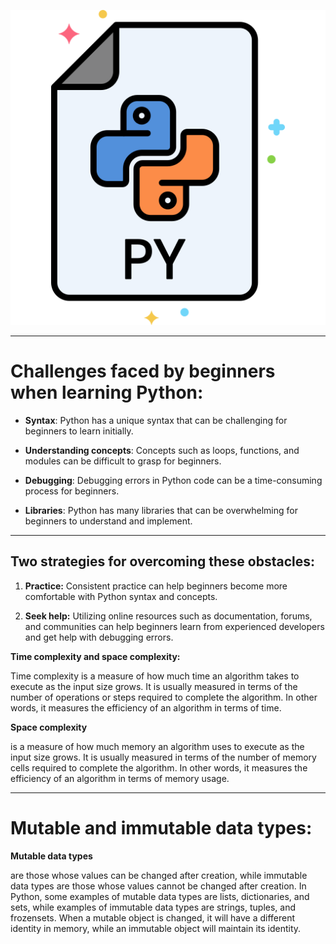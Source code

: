 
![lcmd IMG](./img/py.png)
***
# Challenges faced by beginners when learning Python:
- **Syntax**: Python has a unique syntax that can be challenging for beginners to learn initially.

- **Understanding concepts**: Concepts such as loops, functions, and modules can be difficult to grasp for beginners.

- **Debugging**: Debugging errors in Python code can be a time-consuming process for beginners.

- **Libraries**: Python has many libraries that can be overwhelming for beginners to understand and implement.
***********************
Two strategies for overcoming these obstacles:
--------

1. **Practice:** Consistent practice can help beginners become more comfortable with Python syntax and concepts.

2. **Seek help:** Utilizing online resources such as documentation, forums, and communities can help beginners learn from experienced developers and get help with debugging errors.

**Time complexity and space complexity:**

Time complexity is a measure of how much time an algorithm takes to execute as the input size grows. It is usually measured in terms of the number of operations or steps required to complete the algorithm. In other words, it measures the efficiency of an algorithm in terms of time.

**Space complexity**

 is a measure of how much memory an algorithm uses to execute as the input size grows. It is usually measured in terms of the number of memory cells required to complete the algorithm. In other words, it measures the efficiency of an algorithm in terms of memory usage.
***********
# Mutable and immutable data types:

**Mutable data types**

are those whose values can be changed after creation, while immutable data types are those whose values cannot be changed after creation. In Python, some examples of mutable data types are lists, dictionaries, and sets, while examples of immutable data types are strings, tuples, and frozensets. When a mutable object is changed, it will have a different identity in memory, while an immutable object will maintain its identity.